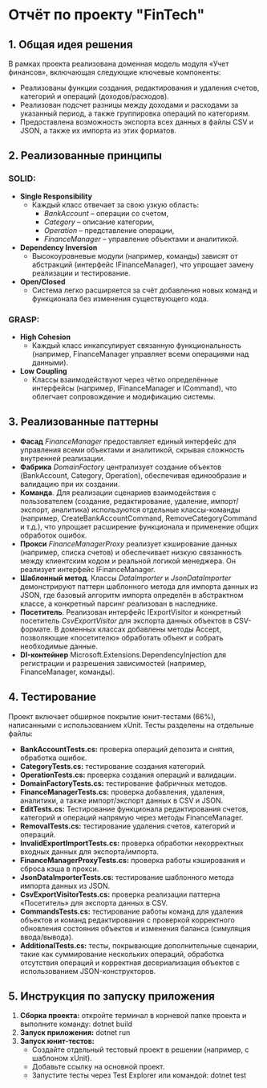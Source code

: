 # Отчёт по проекту "FinTech"

## 1. Общая идея решения

В рамках проекта реализована доменная модель модуля «Учет финансов», включающая следующие ключевые компоненты:
- Реализованы функции создания, редактирования и удаления счетов, категорий и операций (доходов/расходов).
- Реализован подсчет разницы между доходами и расходами за указанный период, а также группировка операций по категориям.
- Предоставлена возможность экспорта всех данных в файлы CSV и JSON, а также их импорта из этих форматов.


## 2. Реализованные принципы

### SOLID:
- **Single Responsibility**
  - Каждый класс отвечает за свою узкую область:
    - *BankAccount* – операции со счетом,
    - *Category* – описание категории,
    - *Operation* – представление операции,
    - *FinanceManager* – управление объектами и аналитикой.
- **Dependency Inversion**
  - Высокоуровневые модули (например, команды) зависят от абстракций (интерфейс IFinanceManager), что упрощает замену реализации и тестирование.
- **Open/Closed**
  - Система легко расширяется за счёт добавления новых команд и функционала без изменения существующего кода.

### GRASP:
- **High Cohesion**
  - Каждый класс инкапсулирует связанную функциональность (например, FinanceManager управляет всеми операциями над данными).
- **Low Coupling**
  - Классы взаимодействуют через чётко определённые интерфейсы (например, IFinanceManager и ICommand), что облегчает сопровождение и модификацию системы.

## 3. Реализованные паттерны
- **Фасад** *FinanceManager* предоставляет единый интерфейс для управления всеми объектами и аналитикой, скрывая сложность внутренней реализации.
- **Фабрика** *DomainFactory* централизует создание объектов (BankAccount, Category, Operation), обеспечивая единообразие и валидацию при их создании.
- **Команда**. Для реализации сценариев взаимодействия с пользователем (создание, редактирование, удаление, импорт/экспорт, аналитика) используются отдельные классы-команды (например, CreateBankAccountCommand, RemoveCategoryCommand и т.д.), что упрощает расширение функционала и применение общих обработок ошибок.
- **Прокси** *FinanceManagerProxy* реализует кэширование данных (например, списка счетов) и обеспечивает низкую связанность между клиентским кодом и реальной логикой менеджера. Он реализует интерфейс IFinanceManager.
- **Шаблонный метод**. Классы *DataImporter* и *JsonDataImporter* демонстрируют паттерн шаблонного метода для импорта данных из JSON, где базовый алгоритм импорта определён в абстрактном классе, а конкретный парсинг реализован в наследнике.
- **Посетитель**. Реализован интерфейс IExportVisitor и конкретный посетитель *CsvExportVisitor* для экспорта данных объектов в CSV-формате. В доменных классах добавлены методы Accept, позволяющие «посетителю» обработать объект и собрать необходимые данные.
- **DI-контейнер** Microsoft.Extensions.DependencyInjection для регистрации и разрешения зависимостей (например, FinanceManager, команды).

## 4. Тестирование
Проект включает обширное покрытие юнит-тестами (66%), написанными с использованием xUnit. Тесты разделены на отдельные файлы:
- **BankAccountTests.cs:** проверка операций депозита и снятия, обработка ошибок.
- **CategoryTests.cs:** тестирование создания категорий.
- **OperationTests.cs:** проверка создания операций и валидации.
- **DomainFactoryTests.cs:** тестирование фабричных методов.
- **FinanceManagerTests.cs:** проверка добавления, удаления, аналитики, а также импорт/экспорт данных в CSV и JSON.
- **EditTests.cs:** Тестирование функционала редактирования счетов, категорий и операций напрямую через методы FinanceManager.
- **RemovalTests.cs:** тестирование удаления счетов, категорий и операций.
- **InvalidExportImportTests.cs:** проверка обработки некорректных входных данных для экспорта/импорта.
- **FinanceManagerProxyTests.cs:** проверка работы кэширования и сброса кэша в прокси.
- **JsonDataImporterTests.cs:** тестирование шаблонного метода импорта данных из JSON.
- **CsvExportVisitorTests.cs:** проверка реализации паттерна «Посетитель» для экспорта данных в CSV.
- **CommandsTests.cs:** тестирование работы команд для удаления объектов и команд редактирования с проверкой корректного обновления состояния объектов и изменения баланса (симуляция ввода/вывода).
- **AdditionalTests.cs:** тесты, покрывающие дополнительные сценарии, такие как суммирование нескольких операций, обработка отсутствия операций и корректная десериализация объектов с использованием JSON-конструкторов.

## 5. Инструкция по запуску приложения
1. **Сборка проекта:** откройте терминал в корневой папке проекта и выполните команду: dotnet build
2. **Запуск приложения:** dotnet run
3. **Запуск юнит-тестов:**
   - Создайте отдельный тестовый проект в решении (например, с шаблоном xUnit).
   - Добавьте ссылку на основной проект.
   - Запустите тесты через Test Explorer или командой: dotnet test